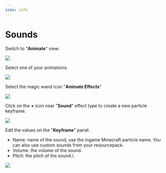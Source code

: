 ```yaml
---
icon: info
---
```


# Sounds

Switch to "**Animate**" view.

![](<../../../.gitbook/assets/image (173).png>)

Select one of your animations.

![](<../../../.gitbook/assets/image (120).png>)

Select the magic wand icon "**Animate Effects**"

![](<../../../.gitbook/assets/image (195).png>)

Click on the **+** icon near "**Sound**" effect type to create a new particle keyframe.

![](<../../../.gitbook/assets/image (114).png>)

Edit the values on the "**Keyframe**" panel.

* Name: name of the sound, use the ingame Minecraft particle name. You can also use custom sounds from your resourcepack.
* Volume: the volume of the sound.
* Pitch: the pitch of the sound.\


![](<../../../.gitbook/assets/image (53).png>)